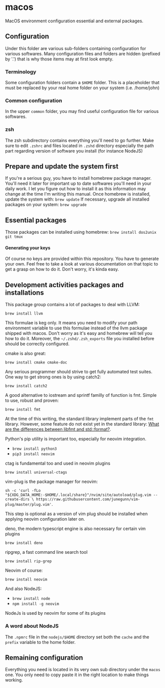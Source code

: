 # macos

MacOS environment configuration essential and external packages.

## Configuration

Under this folder are various sub-folders containing configuration for various
softwares. Many configuration files and folders are hidden (prefixed by '.')
that is why those items may at first look empty.

### Terminology

Some configuration folders contain a `$HOME` folder. This is a placeholder that must be replaced
by your real home folder on your system (i.e. /home/john)

### Common configuration

In the upper `common` folder, you may find useful configuration file for
various softwares.

### zsh

The zsh subdirectory contains everything you'll need to go further. Make sure
to edit `.zshrc` and files located in `.zshd` directory especially the path
part regarding version of software you install (for instance NodeJS)

## Prepare and update the system first

If you're a serious guy, you have to install homebrew package manager.
You'll need it later for important up to date softwares you'll need in your daily work.
I let you figure out how to install it as this information may change at the time I'm writing this manual.
Once homebrew is installed, update the system with:
`brew update`
If necessary, upgrade all installed packages on your system:
`brew upgrade`

## Essential packages

Those packages can be installed using homebrew:
`brew install dos2unix git tmux`

#### Generating your keys

Of course no keys are provided within this repository. You have to generate
your own. Feel free to take a look at various documentation on that topic to
get a grasp on how to do it. Don't worry, it's kinda easy.

## Development activities packages and installations

This package group contains a lot of packages to deal with
LLVM:

`brew install llvm`

This formulae is keg only. It means you need to modify your path environment
variable to use this formulae instead of the llvm package shipped with macos.
Don't worry as it's easy and homebrew will tell you how to do it. Moreover, the
`~/.zshd/.zsh_exports` file you installed before should be correctly
configured.

cmake is also great:

`brew install cmake cmake-doc`

Any serious programmer should strive to get fully automated test suites. One
way to get strong ones is by using catch2:

`brew install catch2`

A good alternative to iostream and sprintf familly of function is fmt. Simple
to use, robust and proven:

`brew install fmt`

At the time of this writing, the standard library implement parts of the `fmt`
library. However, some feature do not exist yet in the standard library:
[What are the differences between libfmt and std::format?](https://stackoverflow.com/questions/63586747/what-are-the-differences-between-libfmt-and-stdformat).

Python's pip utility is important too, especially for neovim integration.

- `brew install python3`
- `pip3 install neovim`

ctag is fundamental too and used in neovim plugins

`brew install universal-ctags`

vim-plug is the package manager for neovim:

`sh -c 'curl -fLo "${XDG_DATA_HOME:-$HOME/.local/share}"/nvim/site/autoload/plug.vim --create-dirs \
       https://raw.githubusercontent.com/junegunn/vim-plug/master/plug.vim'`.

This step is optional as a version of vim plug should be installed when
applying neovim configuration later on.

deno, the modern typescript engine is also necessary for certain vim plugins

`brew install deno`

ripgrep, a fast command line search tool

`brew install rip-grep`

Neovim of course:

`brew install neovim`

And also NodeJS:

- `brew install node`
- `npm install -g neovim`

NodeJs is used by neovim for some of its plugins

### A word about NodeJS

The `.npmrc` file in the `nodejs/$HOME` directory set both the `cache` and the
`prefix` variable to the home folder.

## Remaining configuration

Everything you need is located in its very own sub directory under the `macos`
one. You only need to copy paste it in the right location to make things
working.

